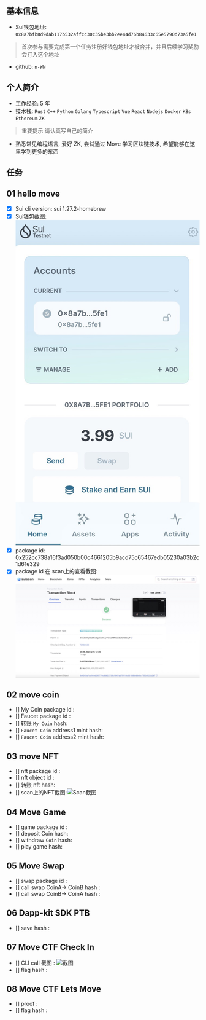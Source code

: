 ## 基本信息
- Sui钱包地址: `0x8a7bfb8d9dab117b532affcc30c35be3bb2ee44d76b84633c65e5790d73a5fe1`
> 首次参与需要完成第一个任务注册好钱包地址才被合并，并且后续学习奖励会打入这个地址
- github: `n-WN`

## 个人简介
- 工作经验: 5 年
- 技术栈: `Rust` `C++` `Python` `Golang` `Typescript` `Vue` `React` `Nodejs` `Docker` `K8s` `Ethereum` `ZK`
> 重要提示 请认真写自己的简介
- 熟悉常见编程语言, 爱好 ZK, 尝试通过 Move 学习区块链技术, 希望能够在这里学到更多的东西

## 任务

##   01 hello move  
- [x] Sui cli version: sui 1.27.2-homebrew
- [x] Sui钱包截图: ![Sui钱包截图](images/web_wallet.jpeg)
- [x] package id: 0x252cc738a16f3ad050b00c4661205b9acd75c65467edb05230a03b2c1d61e329
- [x] package id 在 scan上的查看截图:![Scan截图](images/web_scan.jpeg)

##   02 move coin
- [] My Coin package id : 
- [] Faucet package id : 
- [] 转账 `My Coin` hash:
- [] `Faucet Coin` address1 mint hash:
- [] `Faucet Coin` address2 mint hash:

##   03 move NFT
- [] nft package id :
- [] nft object id : 
- [] 转账 nft  hash:
- [] scan上的NFT截图:![Scan截图](./images/你的图片地址)

##   04 Move Game
- [] game package id :
- [] deposit Coin hash:
- [] withdraw `Coin` hash:
- [] play game hash:

##   05 Move Swap
- [] swap package id :
- [] call swap CoinA-> CoinB  hash :
- [] call swap CoinB-> CoinA  hash :

##   06 Dapp-kit SDK PTB
- [] save hash :

##   07 Move CTF Check In
- [] CLI call 截图 : ![截图](./images/你的图片地址)
- [] flag hash :

##   08 Move CTF Lets Move
- [] proof : 
- [] flag hash :
